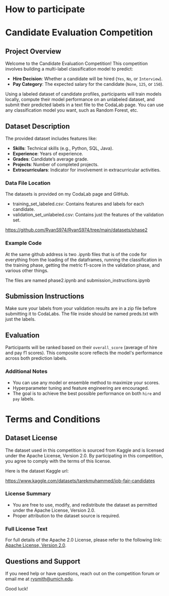 # How to participate

# Candidate Evaluation Competition

## Project Overview
Welcome to the Candidate Evaluation Competition! This competition involves building a multi-label classification model to predict:

- **Hire Decision**: Whether a candidate will be hired (`Yes`, `No`, or `Interview`).
- **Pay Category**: The expected salary for the candidate (`None`, `125`, or `150`).

Using a labeled dataset of candidate profiles, participants will train models locally, compute their model performance on an unlabeled dataset, and submit their predicted labels in a text file to the CodaLab page.  You can use any classification model you want, such as Random Forest, etc.

## Dataset Description
The provided dataset includes features like:

- **Skills**: Technical skills (e.g., Python, SQL, Java).
- **Experience**: Years of experience.
- **Grades**: Candidate’s average grade.
- **Projects**: Number of completed projects.
- **Extracurriculars**: Indicator for involvement in extracurricular activities.

### Data File Location
The datasets is provided on my CodaLab page and GitHub.

- training_set_labeled.csv: Contains features and labels for each candidate.
- validation_set_unlabeled.csv: Contains just the features of the validation set.

https://github.com/RyanS974/RyanS974/tree/main/datasets/phase2

### Example Code

At the same github address is two .ipynb files that is of the code for everything from the loading of the dataframes, running the classification in the training phase, getting the metric f1-score in the validation phase, and various other things.

The files are named phase2.ipynb and submission_instructions.ipynb

## Submission Instructions
Make sure your labels from your validation results are in a zip file before submitting it to CodaLabs.  The file inside should be named preds.txt with just the labels.

## Evaluation
Participants will be ranked based on their `overall_score` (average of hire and pay f1 scores). This composite score reflects the model's performance across both prediction labels.

### Additional Notes
- You can use any model or ensemble method to maximize your scores.
- Hyperparameter tuning and feature engineering are encouraged.
- The goal is to achieve the best possible performance on both `hire` and `pay` labels.

# Terms and Conditions

## Dataset License
The dataset used in this competition is sourced from Kaggle and is licensed under the Apache License, Version 2.0. By participating in this competition, you agree to comply with the terms of this license.

Here is the dataset Kaggle url:

https://www.kaggle.com/datasets/tarekmuhammed/job-fair-candidates

### License Summary
- You are free to use, modify, and redistribute the dataset as permitted under the Apache License, Version 2.0.
- Proper attribution to the dataset source is required.

### Full License Text
For full details of the Apache 2.0 License, please refer to the following link: [Apache License, Version 2.0](http://www.apache.org/licenses/LICENSE-2.0).

## Questions and Support
If you need help or have questions, reach out on the competition forum or email me at rysmith@umich.edu.

Good luck!
